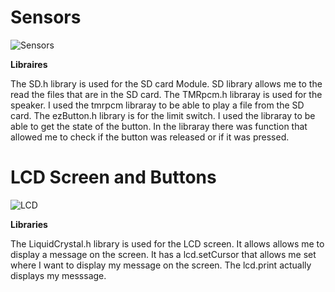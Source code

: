 # Sensors
![Sensors](https://github.com/kate-pla/Treasure-Bank/assets/115516204/db0303b1-cf19-4bce-af44-fef7780056bd)


**Libraires**

The SD.h library is used for the SD card Module. SD library allows me to the read the files that are in the SD card. The TMRpcm.h libraray is used for the speaker. I used the tmrpcm libraray to be able to play a file from the SD card. The ezButton.h library is for the limit switch. I used the libraray to be able to get the state of the button. In the libraray there was function that allowed me to check if the button was released or if it was pressed. 

# LCD Screen and Buttons 
![LCD](https://github.com/kate-pla/Treasure-Bank/assets/115516204/56ac5317-7afb-456a-b05d-72af17007d60)

**Libraries**

The LiquidCrystal.h library is used for the LCD screen. It allows allows me to display a message on the screen. It has a lcd.setCursor that allows me set where I want to display my message on the screen. The lcd.print actually displays my messsage. 

